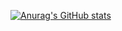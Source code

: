 [![Anurag's GitHub stats](https://github-readme-stats.vercel.app/api?username=Duuckjing&show_icons=true&theme=moltack)](https://github.com/anuraghazra/github-readme-stats)
